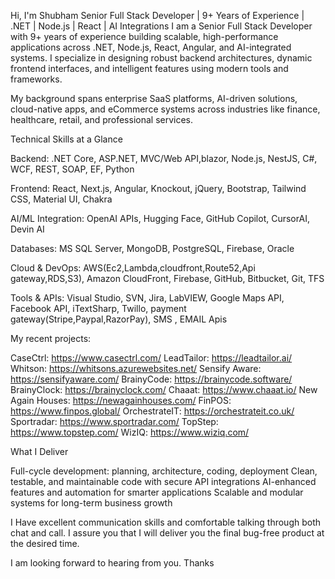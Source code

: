 Hi, I'm Shubham
Senior Full Stack Developer | 9+ Years of Experience | .NET | Node.js | React | AI Integrations 
I am a Senior Full Stack Developer with 9+ years of experience building scalable, high-performance applications across .NET, Node.js, React, Angular, and AI-integrated systems. I specialize in designing robust backend architectures, dynamic frontend interfaces, and intelligent features using modern tools and frameworks.

My background spans enterprise SaaS platforms, AI-driven solutions, cloud-native apps, and eCommerce systems across industries like finance, healthcare, retail, and professional services.

Technical Skills at a Glance

Backend: .NET Core, ASP.NET, MVC/Web API,blazor, Node.js, NestJS, C#, WCF, REST, SOAP, EF, Python

Frontend: React, Next.js, Angular, Knockout, jQuery, Bootstrap, Tailwind CSS, Material UI, Chakra

AI/ML Integration: OpenAI APIs, Hugging Face, GitHub Copilot, CursorAI, Devin AI

Databases: MS SQL Server, MongoDB, PostgreSQL, Firebase, Oracle

Cloud & DevOps: AWS(Ec2,Lambda,cloudfront,Route52,Api gateway,RDS,S3), Amazon CloudFront, Firebase, GitHub, Bitbucket, Git, TFS

Tools & APIs: Visual Studio, SVN, Jira, LabVIEW, Google Maps API, Facebook API, iTextSharp, Twillo, payment gateway(Stripe,Paypal,RazorPay), SMS , EMAIL Apis

My recent projects:

CaseCtrl: https://www.casectrl.com/
LeadTailor: https://leadtailor.ai/
Whitson: https://whitsons.azurewebsites.net/
Sensify Aware: https://sensifyaware.com/
BrainyCode: https://brainycode.software/
BrainyClock: https://brainyclock.com/
Chaaat: https://www.chaaat.io/
New Again Houses: https://newagainhouses.com/
FinPOS: https://www.finpos.global/
OrchestrateIT: https://orchestrateit.co.uk/
Sportradar: https://www.sportradar.com/
TopStep: https://www.topstep.com/
WizIQ: https://www.wiziq.com/


What I Deliver

Full-cycle development: planning, architecture, coding, deployment
Clean, testable, and maintainable code with secure API integrations
AI-enhanced features and automation for smarter applications
Scalable and modular systems for long-term business growth

I Have excellent communication skills and comfortable talking through both chat and call. I assure you that I will deliver you the final bug-free product at the desired time.

I am looking forward to hearing from you.
Thanks







